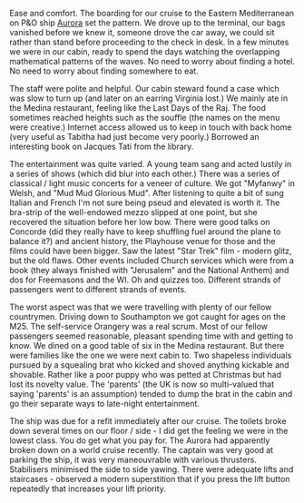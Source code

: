 Ease and comfort. The boarding for our cruise to the Eastern Mediterranean on P&O ship
[Aurora](https://www.pocruises.com/cruise-ships/aurora/)
set the pattern. We drove up to the terminal, our bags vanished before we knew it, someone drove the car away, we could sit rather than stand before proceeding to the check in desk. In a few minutes we were in our cabin, ready to spend the days watching the overlapping mathematical patterns of the waves. No need to worry about finding a hotel. No need to worry about finding somewhere to eat.

The staff were polite and helpful. Our cabin steward found a case which was slow to turn up (and later on an earring Virginia lost.) We mainly ate in the Medina restaurant, feeling like the Last Days of the Raj. The food sometimes reached heights such as the souffle (the names on the menu were creative.) Internet access allowed us to keep in touch with back home (very useful as Tabitha had just become very poorly.) Borrowed an interesting book on Jacques Tati from the library.

The entertainment was quite varied. A young team sang and acted lustily in a series of shows (which did blur into each other.) There was a series of classical / light music concerts for a veneer of culture. We got "Myfanwy" in Welsh, and "Mud Mud Glorious Mud". After listening to quite a bit of sung Italian and French I'm not sure being pseud and elevated is worth it. The bra-strip of the well-endowed mezzo slipped at one point, but she recovered the situation before her low bow. There were good talks on Concorde (did they really have to keep shuffling fuel around the plane to balance it?) and ancient history, the Playhouse venue for those and the films could have been bigger. Saw the latest "Star Trek" film - modern glitz, but the old flaws. Other events included Church services which were from a book (they always finished with "Jerusalem" and the National Anthem) and dos for Freemasons and the WI. Oh and quizzes too. Different strands of passengers went to different strands of events.

The worst aspect was that we were travelling with plenty of our fellow countrymen.  Driving down to Southampton we got caught for ages on the M25.  The self-service Orangery was a real scrum.  Most of our fellow passengers seemed reasonable, pleasant spending time with and getting to know.  We dined on a good table of six in the Medina restaurant.  But there were families like the one we were next cabin to.  Two shapeless individuals pursued by a squealing brat who kicked and shoved anything kickable and shovable.  Rather like a poor puppy who was petted at Christmas but had lost its novelty value.  The 'parents' (the UK is now so multi-valued that saying 'parents' is an assumption) tended to dump the brat in the cabin and go their separate ways to late-night entertainment.

The ship was due for a refit immediately after our cruise.  The toilets broke down several times on our floor / side - I did get the feeling we were in the lowest class.  You do get what you pay for.  The Aurora had apparently broken down on a world cruise recently.  The captain was very good at parking the ship, it was very maneouvrable with various thrusters.  Stabilisers minimised the side to side yawing.  There were adequate lifts and staircases - observed a modern superstition that if you press the lift button repeatedly that increases your lift priority.
